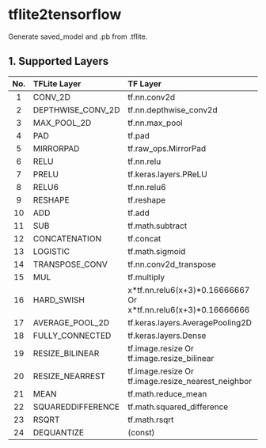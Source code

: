 # tflite2tensorflow
Generate saved_model and .pb from .tflite.

## 1. Supported Layers
|No.|TFLite Layer|TF Layer|Remarks|
|:--:|:--|:--|:--|
|1|CONV_2D|tf.nn.conv2d||
|2|DEPTHWISE_CONV_2D|tf.nn.depthwise_conv2d||
|3|MAX_POOL_2D|tf.nn.max_pool||
|4|PAD|tf.pad||
|5|MIRRORPAD|tf.raw_ops.MirrorPad||
|6|RELU|tf.nn.relu||
|7|PRELU|tf.keras.layers.PReLU||
|8|RELU6|tf.nn.relu6||
|9|RESHAPE|tf.reshape||
|10|ADD|tf.add||
|11|SUB|tf.math.subtract||
|12|CONCATENATION|tf.concat||
|13|LOGISTIC|tf.math.sigmoid||
|14|TRANSPOSE_CONV|tf.nn.conv2d_transpose||
|15|MUL|tf.multiply||
|16|HARD_SWISH|x\*tf.nn.relu6(x+3)\*0.16666667 Or x\*tf.nn.relu6(x+3)\*0.16666666||
|17|AVERAGE_POOL_2D|tf.keras.layers.AveragePooling2D||
|18|FULLY_CONNECTED|tf.keras.layers.Dense||
|19|RESIZE_BILINEAR|tf.image.resize Or tf.image.resize_bilinear||
|20|RESIZE_NEARREST|tf.image.resize Or tf.image.resize_nearest_neighbor||
|21|MEAN|tf.math.reduce_mean||
|22|SQUAREDDIFFERENCE|tf.math.squared_difference||
|23|RSQRT|tf.math.rsqrt||
|24|DEQUANTIZE|(const)||
